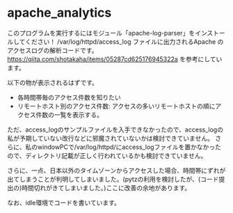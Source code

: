 # apache_analytics
このプログラムを実行するにはモジュール「apache-log-parser」をインストールしてください！
/var/log/httpd/access_log ファイルに出力されるApache のアクセスログの解析コードです。
https://qiita.com/shotakaha/items/05287cd625176945322a
を参考にしています。

以下の物が表示されるはずです。
- 各時間帯毎のアクセス件数を知りたい
- リモートホスト別のアクセス件数: アクセスの多いリモートホストの順にアクセス件数の一覧を表示する。

ただ、access_logのサンプルファイルを入手できなかったので、access_logの私が予期していない改行などに邪魔されていないかは検討できていません。
さらに、私のwindowPCで/var/log/httpd/にaccess_logファイルを置かなかったので、ディレクトリ記載が正しく行われているかも検討できていません。

さらに、一点、日本以外のタイムゾーンからアクセスした場合、時間帯にずれが出てしまうことが判明してしまいました。(pytzの利用を検討したが、(コード提出の)時間切れがきてしまいました。)ここに改善の余地があります。

なお、idle環境でコードを書いています。
